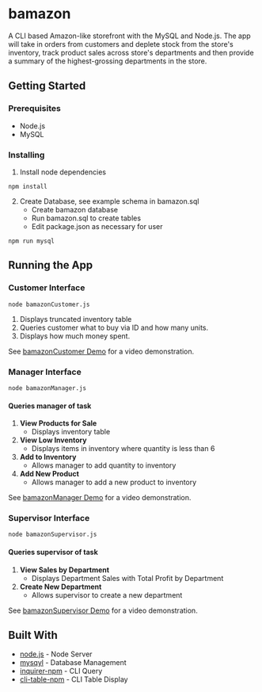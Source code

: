 # bamazon

A CLI based Amazon-like storefront with the MySQL and Node.js. The app will take in orders from customers and deplete stock from the store's inventory, track product sales across store's departments and then provide a summary of the highest-grossing departments in the store.

## Getting Started

### Prerequisites

* Node.js
* MySQL 

### Installing

1. Install node dependencies
```
npm install
```

2. Create Database, see example schema in bamazon.sql
	* Create bamazon database
	* Run bamazon.sql to create tables
	* Edit package.json as necessary for user
```
npm run mysql
```


## Running the App

### Customer Interface

```
node bamazonCustomer.js
```

1. Displays truncated inventory table
2. Queries customer what to buy via ID and how many units.
3. Displays how much money spent.

See [bamazonCustomer Demo](http://recordit.co/CK4pRysGB3) for a video demonstration. 

### Manager Interface

```
node bamazonManager.js
```

#### Queries manager of task

1. **View Products for Sale**
	* Displays inventory table
2. **View Low Inventory**
	* Displays items in inventory where quantity is less than 6
3. **Add to Inventory**
	* Allows manager to add quantity to inventory
4. **Add New Product**
	* Allows manager to add a new product to inventory

See [bamazonManager Demo](http://recordit.co/sr8AdODeqy) for a video demonstration. 

### Supervisor Interface

```
node bamazonSupervisor.js
```

#### Queries supervisor of task

1. **View Sales by Department**
	* Displays Department Sales with Total Profit by Department
2. **Create New Department**
	* Allows supervisor to create a new department

See [bamazonSupervisor Demo](http://recordit.co/6PmxLL0cCe) for a video demonstration. 

## Built With

* [node.js](https://nodejs.org/en/) - Node Server
* [mysqyl](https://www.mysql.com/) - Database Management
* [inquirer-npm](https://www.npmjs.com/package/inquirer) - CLI Query
* [cli-table-npm](https://www.npmjs.com/package/cli-table) - CLI Table Display



